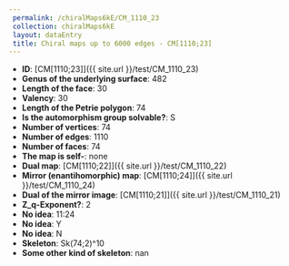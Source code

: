 ```yaml
--- 
 permalink: /chiralMaps6kE/CM_1110_23 
 collection: chiralMaps6kE
 layout: dataEntry
 title: Chiral maps up to 6000 edges - CM[1110;23]
---
```


- **ID**: [CM[1110;23]]({{ site.url }}/test/CM_1110_23)
- **Genus of the underlying surface**: 482
- **Length of the face**: 30
- **Valency**: 30
- **Length of the Petrie polygon**: 74
- **Is the automorphism group solvable?**: S
- **Number of vertices**: 74
- **Number of edges**: 1110
- **Number of faces**: 74
- **The map is self-**: none
- **Dual map**: [CM[1110;22]]({{ site.url }}/test/CM_1110_22)
- **Mirror (enantihomorphic) map**: [CM[1110;24]]({{ site.url }}/test/CM_1110_24)
- **Dual of the mirror image**: [CM[1110;21]]({{ site.url }}/test/CM_1110_21)
- **Z_q-Exponent?**: 2
- **No idea**:  11:24
- **No idea**: Y
- **No idea**: N
- **Skeleton**: Sk(74;2)^10
- **Some other kind of skeleton**: nan
